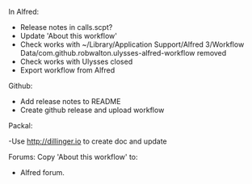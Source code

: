 In Alfred:

- Release notes in calls.scpt?
- Update 'About this workflow'
- Check works with ~/Library/Application Support/Alfred 3/Workflow Data/com.github.robwalton.ulysses-alfred-workflow removed
- Check works with Ulysses closed
- Export workflow from Alfred

Github:

- Add release notes to README
- Create github release and upload workflow

Packal:

-Use http://dillinger.io to create doc and update

Forums: Copy 'About this workflow' to:

- Alfred forum.
